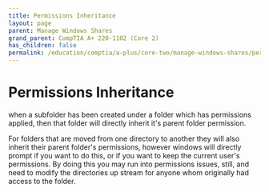 ```yaml
---
title: Permissions Inheritance
layout: page
parent: Manage Windows Shares
grand_parent: CompTIA A+ 220-1102 (Core 2)
has_children: false
permalink: /education/comptia/a-plus/core-two/manage-windows-shares/permission-inheritance/
---
```


# Permissions Inheritance

when a subfolder has been created under a folder which has permissions applied, then that folder will directly inherit it's parent folder permission.

For folders that are moved from one directory to another they will also inherit their parent folder's permissions, however windows will directly prompt if you want to do this, or if you want to keep the current user's permissions. By doing this you may run into permissions issues, still, and need to modify the directories up stream for anyone whom originally had access to the folder.


